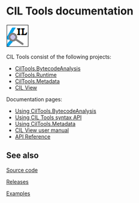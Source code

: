 # CIL Tools documentation

![logo](../images/IL.png)

CIL Tools consist of the following projects:

- [CilTools.BytecodeAnalysis](https://www.nuget.org/packages/CilTools.BytecodeAnalysis/)
- [CilTools.Runtime](https://www.nuget.org/packages/CilTools.Runtime/)
- [CilTools.Metadata](https://www.nuget.org/packages/CilTools.Metadata/)
- [CIL View](https://github.com/MSDN-WhiteKnight/CilTools/tree/master/CilView)

Documentation pages:

- [Using CilTools.BytecodeAnalysis](using-bytecode-analysis.md)
- [Using CIL Tools syntax API](using-syntax-api.md)
- [Using CilTools.Metadata](using-ciltools-metadata.md)
- [CIL View user manual](cilview-manual.md)
- [API Reference](../api/index.md)

## See also

[Source code](https://github.com/MSDN-WhiteKnight/CilTools)

[Releases](https://github.com/MSDN-WhiteKnight/CilTools/releases)

[Examples](https://github.com/MSDN-WhiteKnight/CilTools/tree/master/Examples)
